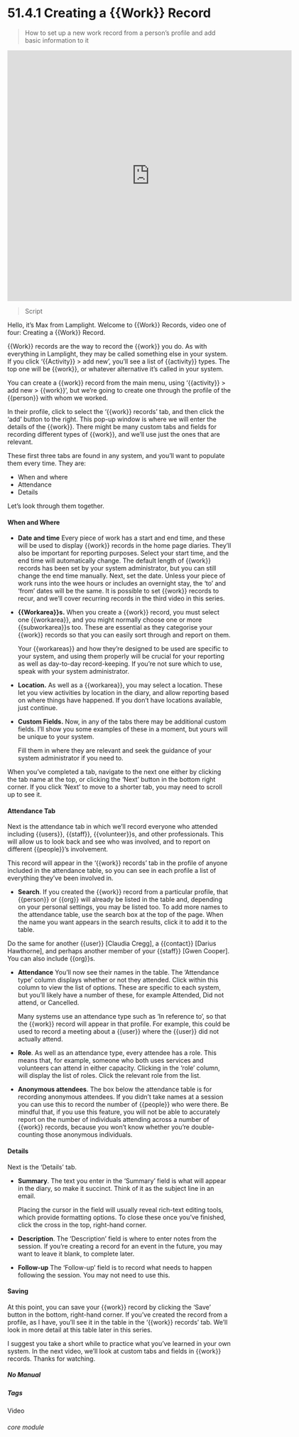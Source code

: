 # 51.4.1 Creating a {{Work}} Record

> How to set up a new work record from a person’s profile and add basic information to it

<iframe width="640" height="564" src="https://player.vimeo.com/video/279240510" frameborder="0" allowFullScreen mozallowfullscreen webkitAllowFullScreen></iframe>

> Script

Hello, it’s Max from Lamplight. Welcome to {{Work}} Records, video one of four: Creating a {{Work}} Record.

{{Work}} records are the way to record the {{work}} you do. As with everything in Lamplight, they may be called something else in your system. If you click ‘{{Activity}} > add new’, you’ll see a list of {{activity}} types. The top one will be {{work}}, or whatever alternative it’s called in your system.

You can create a {{work}} record from the main menu, using ‘{{activity}} > add new > {{work}}’, but we’re going to create one through the profile of the {{person}} with whom we worked.

In their profile, click to select the ‘{{work}} records’ tab, and then click the ‘add’ button to the right. This pop-up window is where we will enter the details of the {{work}}. There might be many custom tabs and fields for recording different types of {{work}}, and we’ll use just the ones that are relevant.

These first three tabs are found in any system, and you’ll want to populate them every time. They are:
- When and where
- Attendance
- Details

Let’s look through them together.

#### When and Where
- **Date and time**
   Every piece of work has a start and end time, and these will be used to display {{work}} records in the home page diaries. They’ll also be important for reporting purposes.
   Select your start time, and the end time will automatically change. The default length of {{work}} records has been set by your system administrator, but you can still change the end time manually. Next, set the date. Unless your piece of work runs into the wee hours or includes an overnight stay, the ‘to’ and ‘from’ dates will be the same.
   It is possible to set {{work}} records to recur, and we’ll cover recurring records in the third video in this series.

- **{{Workarea}}s.**
   When you create a {{work}} record, you must select one {{workarea}}, and you might normally choose one or more {{subworkarea}}s too. These are essential as they categorise your {{work}} records so that you can easily sort through and report on them.

   Your {{workareas}} and how they’re designed to be used are specific to your system, and using them properly will be crucial for your reporting as well as day-to-day record-keeping. If you’re not sure which to use, speak with your system administrator.

- **Location.**
   As well as a {{workarea}}, you may select a location. These let you view activities by location in the diary, and allow reporting based on where things have happened. If you don’t have locations available, just continue.

- **Custom Fields.**
   Now, in any of the tabs there may be additional custom fields. I’ll show you some examples of these in a moment, but yours will be unique to your system. 
   
   Fill them in where they are relevant and seek the guidance of your system administrator if you need to.
   
When you’ve completed a tab, navigate to the next one either by clicking the tab name at the top, or clicking the ‘Next’ button in the bottom right corner. If you click ‘Next’ to move to a shorter tab, you may need to scroll up to see it.

#### Attendance Tab

Next is the attendance tab in which we’ll record everyone who attended including {{users}}, {{staff}}, {{volunteer}}s, and other professionals. This will allow us to look back and see who was involved, and to report on different {{people}}’s involvement. 
   
This record will appear in the ‘{{work}} records’ tab in the profile of anyone included in the attendance table, so you can see in each profile a list of everything they’ve been involved in.

- **Search**.
   If you created the {{work}} record from a particular profile, that {{person}} or {{org}} will already be listed in the table and, depending on your personal settings, you may be listed too. To add more names to the attendance table, use the search box at the top of the page. When the name you want appears in the search results, click it to add it to the table. 
   
Do the same for another {{user}} [Claudia Cregg], a {{contact}} [Darius Hawthorne], and perhaps another member of your {{staff}} [Gwen Cooper]. You can also include {{org}}s.
   
- **Attendance**
   You’ll now see their names in the table. The ‘Attendance type’ column displays whether or not they attended. Click within this column to view the list of options. These are specific to each system, but you’ll likely have a number of these, for example Attended, Did not attend, or Cancelled.

   Many systems use an attendance type such as ‘In reference to’, so that the {{work}} record will appear in that profile. For example, this could be used to record a meeting about a {{user}} where the {{user}} did not actually attend.

- **Role**.
   As well as an attendance type, every attendee has a role. This means that, for example, someone who both uses services and volunteers can attend in either capacity. Clicking in the ‘role’ column, will display the list of roles. Click the relevant role from the list.

- **Anonymous attendees**.
   The box below the attendance table is for recording anonymous attendees. If you didn’t take names at a session you can use this to record the number of {{people}} who were there. Be mindful that, if you use this feature, you will not be able to accurately report on the number of individuals attending across a number of {{work}} records, because you won’t know whether you’re double-counting those anonymous individuals.
   
#### Details

Next is the ‘Details’ tab.

- **Summary**.
   The text you enter in the ‘Summary’ field is what will appear in the diary, so make it succinct. Think of it as the subject line in an email.
   
   Placing the cursor in the field will usually reveal rich-text editing tools, which provide formatting options. To close these once you’ve finished, click the cross in the top, right-hand corner.

- **Description**.
   The ‘Description’ field is where to enter notes from the session. If you’re creating a record for an event in the future, you may want to leave it blank, to complete later.
   
- **Follow-up**
   The ‘Follow-up’ field is to record what needs to happen following the session. You may not need to use this.

#### Saving

At this point, you can save your {{work}} record by clicking the ‘Save’ button in the bottom, right-hand corner. If you’ve created the record from a profile, as I have, you’ll see it in the table in the ‘{{work}} records’ tab. We’ll look in more detail at this table later in this series.

I suggest you take a short while to practice what you’ve learned in your own system. In the next video, we’ll look at custom tabs and fields in {{work}} records. Thanks for watching.


##### No Manual

##### Tags
Video

###### core module
